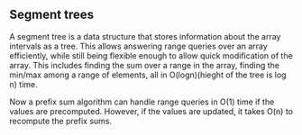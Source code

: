 ## Segment trees

A segment tree is a data structure that stores information about the array intervals as a tree. This allows answering range queries over an array efficiently, while still being flexible enough to allow quick modification of the array. This includes finding the sum over a range in the array, finding the min/max among a range of elements, all in O(logn)(hieght of the tree is log n) time.

Now a prefix sum algorithm can handle range queries in O(1) time if the values are precomputed. However, if the values are updated, it takes O(n) to recompute the prefix sums.

